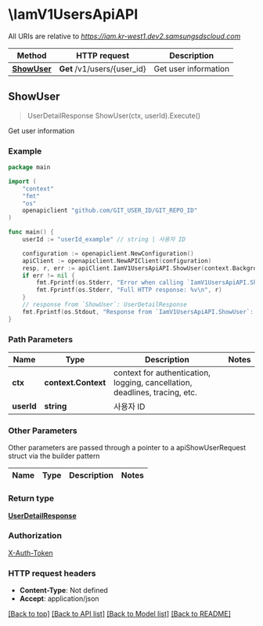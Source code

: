 # \IamV1UsersApiAPI

All URIs are relative to *https://iam.kr-west1.dev2.samsungsdscloud.com*

Method | HTTP request | Description
------------- | ------------- | -------------
[**ShowUser**](IamV1UsersApiAPI.md#ShowUser) | **Get** /v1/users/{user_id} | Get user information



## ShowUser

> UserDetailResponse ShowUser(ctx, userId).Execute()

Get user information



### Example

```go
package main

import (
	"context"
	"fmt"
	"os"
	openapiclient "github.com/GIT_USER_ID/GIT_REPO_ID"
)

func main() {
	userId := "userId_example" // string | 사용자 ID

	configuration := openapiclient.NewConfiguration()
	apiClient := openapiclient.NewAPIClient(configuration)
	resp, r, err := apiClient.IamV1UsersApiAPI.ShowUser(context.Background(), userId).Execute()
	if err != nil {
		fmt.Fprintf(os.Stderr, "Error when calling `IamV1UsersApiAPI.ShowUser``: %v\n", err)
		fmt.Fprintf(os.Stderr, "Full HTTP response: %v\n", r)
	}
	// response from `ShowUser`: UserDetailResponse
	fmt.Fprintf(os.Stdout, "Response from `IamV1UsersApiAPI.ShowUser`: %v\n", resp)
}
```

### Path Parameters


Name | Type | Description  | Notes
------------- | ------------- | ------------- | -------------
**ctx** | **context.Context** | context for authentication, logging, cancellation, deadlines, tracing, etc.
**userId** | **string** | 사용자 ID | 

### Other Parameters

Other parameters are passed through a pointer to a apiShowUserRequest struct via the builder pattern


Name | Type | Description  | Notes
------------- | ------------- | ------------- | -------------


### Return type

[**UserDetailResponse**](UserDetailResponse.md)

### Authorization

[X-Auth-Token](../README.md#X-Auth-Token)

### HTTP request headers

- **Content-Type**: Not defined
- **Accept**: application/json

[[Back to top]](#) [[Back to API list]](../README.md#documentation-for-api-endpoints)
[[Back to Model list]](../README.md#documentation-for-models)
[[Back to README]](../README.md)

